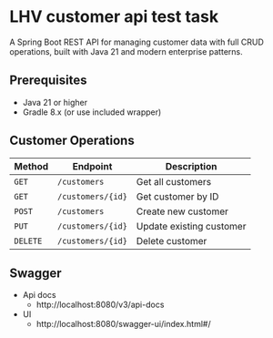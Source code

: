 # LHV customer api test task

A Spring Boot REST API for managing customer data with full CRUD operations, built with Java 21 and modern enterprise patterns.

## Prerequisites

- Java 21 or higher
- Gradle 8.x (or use included wrapper)

## Customer Operations
| Method | Endpoint | Description |
|--------|----------|-------------|
| `GET` | `/customers` | Get all customers |
| `GET` | `/customers/{id}` | Get customer by ID |
| `POST` | `/customers` | Create new customer |
| `PUT` | `/customers/{id}` | Update existing customer |
| `DELETE` | `/customers/{id}` | Delete customer |

## Swagger

* Api docs
    * http://localhost:8080/v3/api-docs
* UI
  * http://localhost:8080/swagger-ui/index.html#/